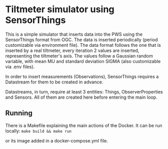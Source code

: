 # Tiltmeter simulator using SensorThings 

This is a simple simulator that inserts data into the PWS using the SensorThings format from OGC. The data is inserted 
periodically (period customizable via environment file). The data format follows the one that is inserted by a real
tiltmeter, every iteration 2 values are inserted, representing the tiltmeter's axis. The values follow a 
Gaussian random variable, with mean MU and standard deviation SIGMA (also customizable via .env files).

In order to insert measurements (Observations), SensorThings requires a Datastream for them to be created in advance.

Datastreams, in turn, require at least 3 entities: Things, ObserverProperties and Sensors. All of them are created here
before entering the main loop.


## Running

There is a Makefile explaining the main actions of the Docker. It can be run locally:
`make build && make run`

or its image added in a docker-compose.yml file.
